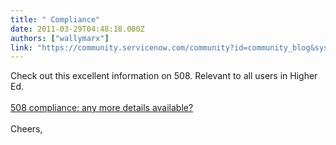 ```yaml
---
title: " Compliance"
date: 2011-03-29T04:48:18.000Z
authors: ["wallymarx"]
link: "https://community.servicenow.com/community?id=community_blog&sys_id=ef3e62addbd0dbc01dcaf3231f96194f"
---
```

<p>Check out this excellent information on 508. Relevant to all users in Higher Ed.<br /><br /><a title="47929" href="/community?id=community_question&sys_id=f5cffe6ddb58dbc01dcaf3231f9619c1">508 compliance: any more details available?</a> <br /><br />Cheers,</p>